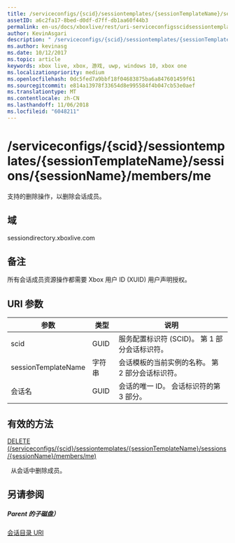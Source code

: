 ```yaml
---
title: /serviceconfigs/{scid}/sessiontemplates/{sessionTemplateName}/sessions/{sessionName}/members/me
assetID: a6c2fa17-8bed-d0df-d7ff-db1aa60f44b3
permalink: en-us/docs/xboxlive/rest/uri-serviceconfigsscidsessiontemplatessessiontemplatenamesessionssessionnamemembersme.html
author: KevinAsgari
description: " /serviceconfigs/{scid}/sessiontemplates/{sessionTemplateName}/sessions/{sessionName}/members/me"
ms.author: kevinasg
ms.date: 10/12/2017
ms.topic: article
keywords: xbox live, xbox, 游戏, uwp, windows 10, xbox one
ms.localizationpriority: medium
ms.openlocfilehash: 0dc5fed7a9bbf18f04683875ba6a847601459f61
ms.sourcegitcommit: e814a13978f33654d8e995584f4b047cb53e0aef
ms.translationtype: MT
ms.contentlocale: zh-CN
ms.lasthandoff: 11/06/2018
ms.locfileid: "6048211"
---
```

# <a name="serviceconfigsscidsessiontemplatessessiontemplatenamesessionssessionnamemembersme"></a>/serviceconfigs/{scid}/sessiontemplates/{sessionTemplateName}/sessions/{sessionName}/members/me
支持的删除操作，以删除会话成员。
<a id="ID4EO"></a>


## <a name="domain"></a>域
sessiondirectory.xboxlive.com  
<a id="ID4ET"></a>

 
## <a name="remarks"></a>备注

所有会话成员资源操作都需要 Xbox 用户 ID (XUID) 用户声明授权。

<a id="ID4EAB"></a>


## <a name="uri-parameters"></a>URI 参数

| 参数| 类型| 说明|
| --- | --- | --- |
| scid| GUID| 服务配置标识符 (SCID)。 第 1 部分会话标识符。|
| sessionTemplateName| 字符串| 会话模板的当前实例的名称。 第 2 部分会话标识符。|
| 会话名| GUID| 会话的唯一 ID。 会话标识符的第 3 部分。|

<a id="ID4EOC"></a>


## <a name="valid-methods"></a>有效的方法

[DELETE (/serviceconfigs/{scid}/sessiontemplates/{sessionTemplateName}/sessions/{sessionName}/members/me)](uri-serviceconfigsscidsessiontemplatessessiontemplatenamesessionssessionnamemembersmedelete.md)

&nbsp;&nbsp;从会话中删除成员。

<a id="ID4EYC"></a>


## <a name="see-also"></a>另请参阅

<a id="ID4E1C"></a>


##### <a name="parent"></a>Parent 的子磁盘）

[会话目录 URI](atoc-reference-sessiondirectory.md)
